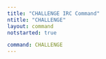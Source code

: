 ```yaml
---
title: "CHALLENGE IRC Command"
ntitle: "CHALLENGE"
layout: command
notstarted: true

command: CHALLENGE
---
```

